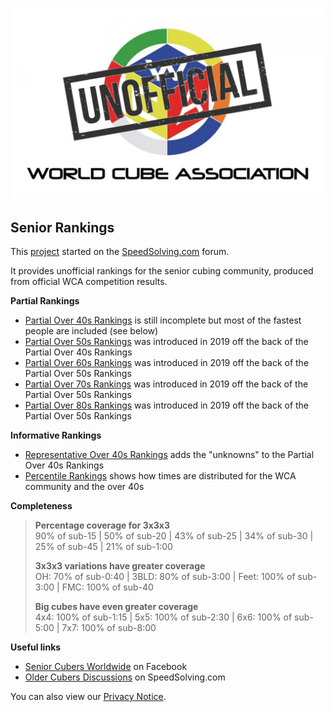 ![alt text](img/logo.jpg "logo")
## Senior Rankings

This [project](https://github.com/Logiqx/wca-ipy) started on the [SpeedSolving.com](https://www.speedsolving.com/forum/threads/how-fast-are-the-over-40s-in-competitions.54128/) forum.

It provides unofficial rankings for the senior cubing community, produced from official WCA competition results.

**Partial Rankings**

* [Partial Over 40s Rankings](Partial_Rankings.md) is still incomplete but most of the fastest people are included (see below)
* [Partial Over 50s Rankings](Partial_Rankings_50.md) was introduced in 2019 off the back of the Partial Over 40s Rankings
* [Partial Over 60s Rankings](Partial_Rankings_60.md) was introduced in 2019 off the back of the Partial Over 50s Rankings
* [Partial Over 70s Rankings](Partial_Rankings_70.md) was introduced in 2019 off the back of the Partial Over 50s Rankings
* [Partial Over 80s Rankings](Partial_Rankings_80.md) was introduced in 2019 off the back of the Partial Over 50s Rankings

**Informative Rankings**

* [Representative Over 40s Rankings](Senior_Rankings.md) adds the "unknowns" to the Partial Over 40s Rankings
* [Percentile Rankings](Percentile_Rankings.md) shows how times are distributed for the WCA community and the over 40s

**Completeness**

>**Percentage coverage for 3x3x3**  
>90% of sub-15 | 50% of sub-20 | 43% of sub-25 | 34% of sub-30 | 25% of sub-45 | 21% of sub-1:00  
>
>**3x3x3 variations have greater coverage**  
>OH: 70% of sub-0:40 | 3BLD: 80% of sub-3:00 | Feet: 100% of sub-3:00 | FMC: 100% of sub-40  
>
>**Big cubes have even greater coverage**  
>4x4: 100% of sub-1:15 | 5x5: 100% of sub-2:30 | 6x6: 100% of sub-5:00 | 7x7: 100% of sub-8:00

**Useful links**

* [Senior Cubers Worldwide](https://www.facebook.com/groups/1604105099735401) on Facebook
* [Older Cubers Discussions](https://speedsolving.com/threads/older-cubers-discussions.37405/) on SpeedSolving.com

You can also view our [Privacy Notice](Privacy_Notice.md).
